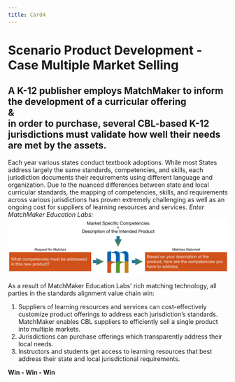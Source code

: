 ```yaml
---
title: Card4
---
```

# Scenario Product Development - Case Multiple Market Selling 

## A K-12 publisher employs MatchMaker to inform the development of a curricular offering<br/>&<br/>in order to purchase, several CBL-based K-12 jurisdictions must validate how well their needs are met by the assets.

Each year various states conduct textbook adoptions. While most States address largely the same standards, competencies, and skills, each jurisdiction documents their requirements using different language and organization. Due to the nuanced differences between state and local curricular standards, the mapping of competencies, skills, and requirements across various jurisdictions has proven extremely challenging as well as an ongoing cost for suppliers of learning resources and services. *Enter MatchMaker Education Labs:*
![MatchMaker Publisher Align Content Diagram](/mmassets/Product.svg)

As a result of MatchMaker Education Labs’ rich matching technology, all parties in the standards alignment value chain win:

1. Suppliers of learning resources and services can cost-effectively customize product offerings to address each jurisdiction’s standards. MatchMaker enables CBL suppliers to efficiently sell a single product into multiple markets.
2. Jurisdictions can purchase offerings which transparently address their local needs.
3. Instructors and students get access to learning resources that best address their state and local jurisdictional requirements.

<p class="text-center"><strong>Win - Win - Win</strong></p>
